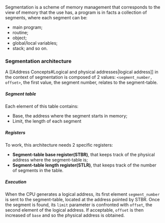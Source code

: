 Segmentation is a scheme of memory management that corresponds to the view of memory that the use has, a program is in facts a collection of segments, where each segment can be:
- main program;
- routine;
- object;
- global/local variables;
- stack;
and so on.

### Segmentation architecture
A [[Address Concepts#Logical and physical addresses|logical address]] in the context of segmentation is composed of 2 values:
`<segment_number, offset>`, the first value, the segment number, relates to the segment-table.
##### Segment table
Each element of this table contains:
- Base, the address where the segment starts in memory;
- Limit, the length of each segment
##### Registers
To work, this architecture needs 2 specific registers:
- **Segment-table base register(STBR)**, that keeps track of the physical address where the segment-table is;
- **Segment-table length register(STLR)**, that keeps track of the number of segments in the table.

##### Execution
When the CPU generates a logical address, its first element `segment_number` is sent to the segment-table, located at the address pointed by STBR. Once the segment is found, its `limit` parameter is confronted with `offset`, the second element of the logical address. If acceptable, `offset` is then increased of `base` and so the physical address is obtained.

